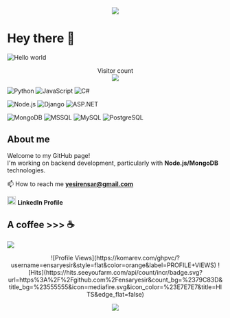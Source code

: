 <h1 align="center">
  <a href="https://git.io/typing-svg">
    <img src="https://readme-typing-svg.herokuapp.com/?lines=Software_Apprentice!;I+am+Ensar+Yesir&center=true&size=25">
  </a>
</h1>

# Hey there :wave:

<img src="https://raw.githubusercontent.com/sagar-viradiya/sagar-viradiya/master/resources/banner.png" alt="Hello world">

<p align="center"> 
  Visitor count<br>
   <img src="https://profile-counter.glitch.me/ensaryesir/count.svg" />
</p>

![Python](https://img.shields.io/badge/Python-FFD43B?style=flat&logo=python&logoColor=darkgreen)
![JavaScript](https://img.shields.io/badge/JavaScript-F7DF1E?style=flat&logo=javascript&logoColor=black)
![C#](https://img.shields.io/badge/C%23-9B4D96?style=flat&logo=csharp&logoColor=white)

![Node.js](https://img.shields.io/badge/Node.js-339933?style=flat&logo=node.js&logoColor=white)
![Django](https://img.shields.io/badge/Django-092E20?style=flat&logo=django&logoColor=white)
![ASP.NET](https://img.shields.io/badge/ASP.NET-512BD4?style=flat&logo=dotnet&logoColor=white)  

![MongoDB](https://img.shields.io/badge/MongoDB-4ea94b?style=flat&logo=mongodb&logoColor=white)
![MSSQL](https://img.shields.io/badge/Microsoft_SQL_Server-CC2927?style=flat&logo=microsoft-sql-server&logoColor=white)
![MySQL](https://img.shields.io/badge/MySQL-4479A1?style=flat&logo=mysql&logoColor=white)
![PostgreSQL](https://img.shields.io/badge/PostgreSQL-336791?style=flat&logo=postgresql&logoColor=white)


## About me
Welcome to my GitHub page! <br>
I'm working on backend development, particularly with **Node.js/MongoDB** technologies. <br>

📫 How to reach me **yesirensar@gmail.com**  

[<img src='https://cdn.jsdelivr.net/npm/simple-icons@3.0.1/icons/linkedin.svg' alt='linkedin' height='20'>](https://www.linkedin.com/in/ensar-yesir) **LinkedIn Profile**


## A coffee >>> :coffee:  

<p><img src="https://raw.githubusercontent.com/saadeghi/saadeghi/master/dino.gif"></p>

<p align="center"> 
![Profile Views](https://komarev.com/ghpvc/?username=ensaryesir&style=flat&color=orange&label=PROFILE+VIEWS)
![Hits](https://hits.seeyoufarm.com/api/count/incr/badge.svg?url=https%3A%2F%2Fgithub.com%2Fensaryesir&count_bg=%2379C83D&title_bg=%23555555&icon=mediafire.svg&icon_color=%23E7E7E7&title=HITS&edge_flat=false)
</p>


<p align="center">
  <img src="https://github-readme-stats.vercel.app/api?username=ensaryesir&show_icons=true&locale=en" />
</p>
